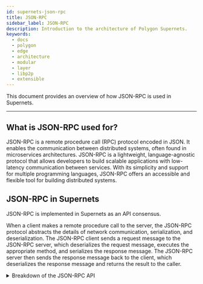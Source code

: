 ```yaml
---
id: supernets-json-rpc
title: JSON-RPC
sidebar_label: JSON-RPC
description: Introduction to the architecture of Polygon Supernets.
keywords:
  - docs
  - polygon
  - edge
  - architecture
  - modular
  - layer
  - libp2p
  - extensible
---
```


This document provides an overview of how JSON-RPC is used in Supernets.

---

## What is JSON-RPC used for?

JSON-RPC is a remote procedure call (RPC) protocol encoded in JSON. It enables the communication between distributed systems, often found in microservices architectures. JSON-RPC is a lightweight, language-agnostic protocol that allows developers to build scalable applications with low-latency communication between services. With its simplicity and support for multiple programming languages, JSON-RPC offers an accessible and flexible tool for building distributed systems.

## JSON-RPC in Supernets

JSON-RPC is implemented in Supernets as an API consensus.

When a client makes a remote procedure call to the server, the JSON-RPC protocol abstracts the details of network communication, serialization, and deserialization. The JSON-RPC client sends a request message to the JSON-RPC server, which deserializes the request message, executes the appropriate method, and serializes the response message. The JSON-RPC server then sends the response message back to the client, which deserializes the response message and returns the result to the caller.

<details>
<summary> Breakdown of the JSON-RPC API</summary>

The JSON-RPC implementation in Supernets consists of several key components, including the `JSONRPC` struct and the `JSONRPCStore` interface.

The `JSONRPC` struct handles the core functionality of the JSON-RPC server. It includes methods for setting up the HTTP server, handling WebSocket connections, and managing incoming requests. The `NewJSONRPC()` function is used to create a new instance of the JSONRPC server with a specified logger and configuration.

The JSONRPCStore interface defines all the methods required by the JSON-RPC endpoints. These methods are implemented by various store types, such as `ethStore`, `networkStore`, `txPoolStore`, `filterManagerStore`, `bridgeStore`, and `debugStore`. These store types interact with different aspects of the system, allowing the JSON-RPC server to provide a comprehensive API for clients.

For handling WebSocket connections, a `handleWs` function is used to upgrade HTTP connections to WebSocket connections. A `wsWrapper` struct wraps WebSocket connections and provides methods for managing WebSocket communication.

</details>
